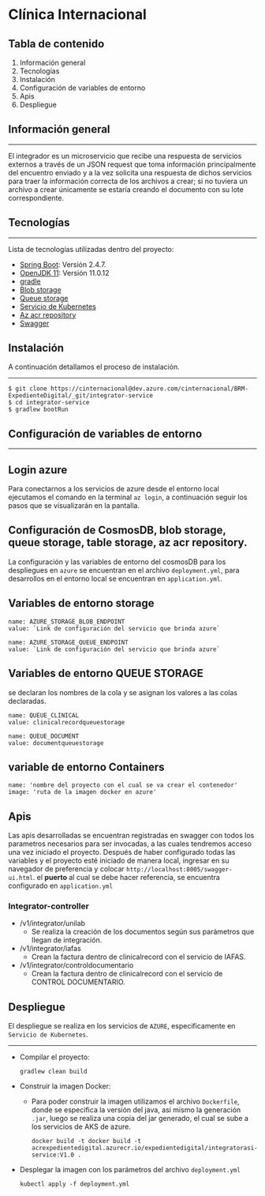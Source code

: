 # Clínica Internacional

## Tabla de contenido
1. Información general
2. Tecnologías
3. Instalación
4. Configuración de variables de entorno
5. Apis
6. Despliegue


## Información general
***
El integrador es un microservicio que recibe una respuesta de servicios externos a través de un JSON request que toma información principalmente del encuentro enviado y a la vez solicita una respuesta de dichos servicios para traer la información correcta de los archivos a crear; si no tuviera un archivo a crear únicamente se estaría creando el documento con su lote correspondiente.
## Tecnologías
***
Lista de tecnologías utilizadas dentro del proyecto:
* [Spring Boot](https://spring.io/): Versión 2.4.7.
* [OpenJDK 11](https://openjdk.java.net/projects/jdk/11/): Versión 11.0.12
* [gradle](https://gradle.org/)
* [Blob storage](https://azure.microsoft.com/en-us/services/storage/blobs/)
* [Queue storage](https://azure.microsoft.com/en-us/services/storage/queues/#overview)
* [Servicio de Kubernetes](https://azure.microsoft.com/en-us/overview/kubernetes-getting-started/)
* [Az acr repository](https://docs.microsoft.com/en-us/cli/azure/acr/repository?view=azure-cli-latest)
* [Swagger](https://swagger.io/)

## Instalación
A continuación detallamos el proceso de instalación.
***
```
$ git clone https://cinternacional@dev.azure.com/cinternacional/BRM-ExpedienteDigital/_git/integrator-service
$ cd integrator-service
$ gradlew bootRun

```


## Configuración de variables de entorno
***
## Login azure
Para conectarnos a los servicios de azure desde el entorno local ejecutamos el comando en la terminal `az login`, a continuación seguir los pasos que se visualizarán en la pantalla.


## Configuración de CosmosDB, blob storage, queue storage, table storage, az acr repository.
La configuración y las variables de entorno del cosmosDB para los despliegues en `azure` se encuentran en el archivo `deployment.yml`, para desarrollos en el entorno local se encuentran en `application.yml`.

## Variables de entorno storage
```
name: AZURE_STORAGE_BLOB_ENDPOINT
value: `Link de configuración del servicio que brinda azure`

name: AZURE_STORAGE_QUEUE_ENDPOINT
value: `Link de configuración del servicio que brinda azure`
```
## Variables de entorno QUEUE STORAGE
se declaran los nombres de la cola y se asignan los valores a las colas declaradas.
```
name: QUEUE_CLINICAL
value: clinicalrecordqueuestorage

name: QUEUE_DOCUMENT
value: documentqueuestorage
```
## variable de entorno Containers

```
name: 'nombre del proyecto con el cual se va crear el contenedor'
image: 'ruta de la imagen docker en azure'
```

## Apis
Las apis desarrolladas se encuentran registradas en swagger con todos los parametros necesarios para ser invocadas, a las cuales tendremos acceso una vez iniciado el proyecto.
Después de haber configurado todas las variables y el proyecto esté iniciado de manera local, ingresar en su navegador de preferencia y colocar `http://localhost:8005/swagger-ui.html`. el <strong>puerto</strong> al cual se debe hacer referencia, se encuentra configurado en `application.yml`

### Integrator-controller

- /v1/integrator/unilab
    - Se realiza la creación de los documentos según sus parámetros que llegan de integración.
- /v1/integrator/iafas
    - Crean la factura dentro de clinicalrecord con el servicio de IAFAS.
- /v1/integrator/controldocumentario
    - Crean la factura dentro de clinicalrecord con el servicio de CONTROL DOCUMENTARIO.

## Despliegue
El despliegue se realiza en los servicios de `AZURE`, especificamente en `Servicio de Kubernetes`.
***

- Compilar el proyecto:
    ```
    gradlew clean build
    ```
- Construir la imagen Docker:
    - Para poder construir la imagen utilizamos el archivo `Dockerfile`, donde se especifica la versión del java, asi mismo la generación `.jar`, luego se realiza una copia del jar generado, el cual se sube a los servicios de AKS de azure.

        ```
        docker build -t docker build -t acrexpedientedigital.azurecr.io/expedientedigital/integratorasi-service:V1.0 .
        ```
- Desplegar la imagen con los parámetros del archivo `deployment.yml`
    ```
    kubectl apply -f deployment.yml
    ```